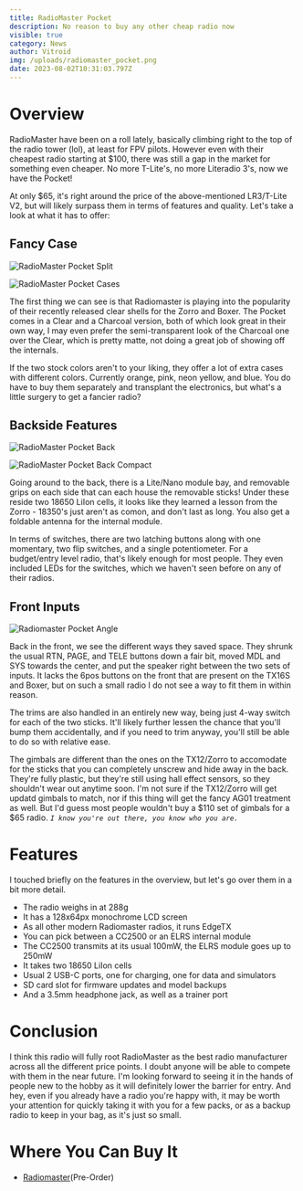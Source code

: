 ```yaml
---
title: RadioMaster Pocket
description: No reason to buy any other cheap radio now
visible: true
category: News
author: Vitroid
img: /uploads/radiomaster_pocket.png
date: 2023-08-02T10:31:03.797Z
---
```


<script>
	import GridBox from "$components/articlesPage/GridBox.svelte";
	import GridItem from "$components/articlesPage/GridItem.svelte";
	import ImgGrid from "$components/articlesPage/ImgGrid.svelte";
	import Tablist from "$components/articlesPage/Tablist.svelte";
	import Tab from "$components/articlesPage/Tab.svelte";
	import Admonition from "$components/articlesPage/Admonition.svelte";
</script>

# Overview
RadioMaster have been on a roll lately, basically climbing right to the top of the radio tower (lol), at least for FPV pilots. However even with their cheapest radio starting at $100, there was still a gap in the market for something even cheaper. No more T-Lite's, no more Literadio 3's, now we have the Pocket!

At only $65, it's right around the price of the above-mentioned LR3/T-Lite V2, but will likely surpass them in terms of features and quality. Let's take a look at what it has to offer:

## Fancy Case

<ImgGrid>

![RadioMaster Pocket Split](/uploads/radiomaster_pocket_split.png)

![RadioMaster Pocket Cases](/uploads/radiomaster_pocket_cases.webp)

</ImgGrid>

The first thing we can see is that Radiomaster is playing into the popularity of their recently released clear shells for the Zorro and Boxer. The Pocket comes in a Clear and a Charcoal version, both of which look great in their own way, I may even prefer the semi-transparent look of the Charcoal one over the Clear, which is pretty matte, not doing a great job of showing off the internals.

If the two stock colors aren't to your liking, they offer a lot of extra cases with different colors. Currently orange, pink, neon yellow, and blue. You do have to buy them separately and transplant the electronics, but what's a little surgery to get a fancier radio?

## Backside Features

<ImgGrid>

![RadioMaster Pocket Back](/uploads/radiomaster_pocket_back.webp)

![RadioMaster Pocket Back Compact](/uploads/radiomaster_pocket_back_compact.webp)

</ImgGrid>

Going around to the back, there is a Lite/Nano module bay, and removable grips on each side that can each house the removable sticks! Under these reside two 18650 LiIon cells, it looks like they learned a lesson from the Zorro - 18350's just aren't as comon, and don't last as long. You also get a foldable antenna for the internal module.

In terms of switches, there are two latching buttons along with one momentary, two flip switches, and a single potentiometer. For a budget/entry level radio, that's likely enough for most people. They even included LEDs for the switches, which we haven't seen before on any of their radios.

## Front Inputs

![Radiomaster Pocket Angle](/uploads/radiomaster_pocket_angle.webp)

Back in the front, we see the different ways they saved space. They shrunk the usual RTN, PAGE, and TELE buttons down a fair bit, moved MDL and SYS towards the center, and put the speaker right between the two sets of inputs. It lacks the 6pos buttons on the front that are present on the TX16S and Boxer, but on such a small radio I do not see a way to fit them in within reason.

The trims are also handled in an entirely new way, being just 4-way switch for each of the two sticks. It'll likely further lessen the chance that you'll bump them accidentally, and if you need to trim anyway, you'll still be able to do so with relative ease.

The gimbals are different than the ones on the TX12/Zorro to accomodate for the sticks that you can completely unscrew and hide away in the back. They're fully plastic, but they're still using hall effect sensors, so they shouldn't wear out anytime soon. I'm not sure if the TX12/Zorro will get updatd gimbals to match, nor if this thing will get the fancy AG01 treatment as well. But I'd guess most people wouldn't buy a $110 set of gimbals for a $65 radio. *`I know you're out there, you know who you are.`* 

# Features

I touched briefly on the features in the overview, but let's go over them in a bit more detail.

* The radio weighs in at 288g
* It has a 128x64px monochrome LCD screen
* As all other modern Radiomaster radios, it runs EdgeTX
* You can pick between a CC2500 or an ELRS internal module
* The CC2500 transmits at its usual 100mW, the ELRS module goes up to 250mW
* It takes two 18650 LiIon cells
* Usual 2 USB-C ports, one for charging, one for data and simulators
* SD card slot for firmware updates and model backups
* And a 3.5mm headphone jack, as well as a trainer port

# Conclusion

I think this radio will fully root RadioMaster as the best radio manufacturer across all the different price points. I doubt anyone will be able to compete with them in the near future. I'm looking forward to seeing it in the hands of people new to the hobby as it will definitely lower the barrier for entry. And hey, even if you already have a radio you're happy with, it may be worth your attention for quickly taking it with you for a few packs, or as a backup radio to keep in your bag, as it's just so small.

# Where You Can Buy It

* [Radiomaster](https://www.radiomasterrc.com/products/pocket-radio-controller-m2?variant=47236836327655)(Pre-Order)